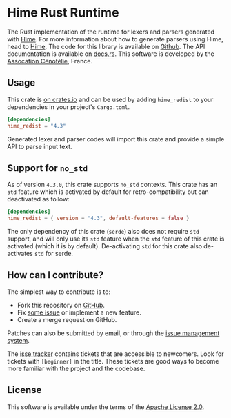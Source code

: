 # Hime Rust Runtime #

The Rust implementation of the runtime for lexers and parsers generated with [Hime](https://github.com/cenotelie/hime).
For more information about how to generate parsers using Hime, head to [Hime](https://cenotelie.fr/projects/hime).
The code for this library is available on [Github](https://github.com/cenotelie/hime).
The API documentation is available on [docs.rs](https://docs.rs/hime_redist/latest/hime_redist/).
This software is developed by the [Assocation Cénotélie](https://cenotelie.fr/), France.

## Usage ##

This crate is [on crates.io](https://crates.io/crates/hime_redist) and can be
used by adding `hime_redist` to your dependencies in your project's `Cargo.toml`.

```toml
[dependencies]
hime_redist = "4.3"
```

Generated lexer and parser codes will import this crate and provide a simple API to parse input text.

## Support for `no_std`

As of version `4.3.0`, this crate supports `no_std` contexts.
This crate has an `std` feature which is activated by default for retro-compatibility but can deactivated as follow:

```toml
[dependencies]
hime_redist = { version = "4.3", default-features = false }
```

The only dependency of this crate (`serde`) also does not require `std` support, and will only use its `std` feature when the `std` feature of this crate is activated (which it is by default).
De-activating `std` for this crate also de-activates `std` for serde.

## How can I contribute? ##

The simplest way to contribute is to:

* Fork this repository on [GitHub](https://github.com/cenotelie/hime).
* Fix [some issue](https://github.com/cenotelie/hime/issues?status=new&status=open) or implement a new feature.
* Create a merge request on GitHub.

Patches can also be submitted by email, or through the [issue management system](https://github.com/cenotelie/hime/issues).

The [isse tracker](https://github.com/cenotelie/hime/issues) contains tickets that are accessible to newcomers. Look for tickets with `[beginner]` in the title. These tickets are good ways to become more familiar with the project and the codebase.

## License ##

This software is available under the terms of the [Apache License 2.0](https://www.apache.org/licenses/LICENSE-2.0).
